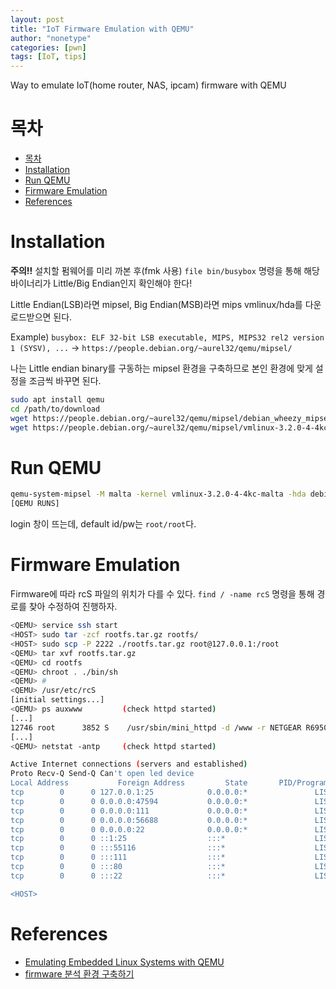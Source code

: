 ```yaml
---
layout: post
title: "IoT Firmware Emulation with QEMU"
author: "nonetype"
categories: [pwn]
tags: [IoT, tips]
---
```


Way to emulate IoT(home router, NAS, ipcam) firmware with QEMU

# 목차


<!-- @import "[TOC]" {cmd="toc" depthFrom=1 depthTo=6 orderedList=false} -->
<!-- code_chunk_output -->

- [목차](#목차)
- [Installation](#installation)
- [Run QEMU](#run-qemu)
- [Firmware Emulation](#firmware-emulation)
- [References](#references)

<!-- /code_chunk_output -->


# Installation
**주의!!** 설치할 펌웨어를 미리 까본 후(fmk 사용) `file bin/busybox` 명령을 통해 해당 바이너리가 Little/Big Endian인지 확인해야 한다!

Little Endian(LSB)라면 mipsel, Big Endian(MSB)라면 mips vmlinux/hda를 다운로드받으면 된다.

Example) `busybox: ELF 32-bit LSB executable, MIPS, MIPS32 rel2 version 1 (SYSV), ...` -> `https://people.debian.org/~aurel32/qemu/mipsel/`

나는 Little endian binary를 구동하는 mipsel 환경을 구축하므로 본인 환경에 맞게 설정을 조금씩 바꾸면 된다.

```sh
sudo apt install qemu
cd /path/to/download
wget https://people.debian.org/~aurel32/qemu/mipsel/debian_wheezy_mipsel_standard.qcow2
wget https://people.debian.org/~aurel32/qemu/mipsel/vmlinux-3.2.0-4-4kc-malta
```

# Run QEMU
```sh
qemu-system-mipsel -M malta -kernel vmlinux-3.2.0-4-4kc-malta -hda debian_wheezy_mipsel_standard.qcow2 -append "root=/dev/sda1" -nographic -redir tcp:2222::22 -redir tcp:8080::80
[QEMU RUNS]
```
login 창이 뜨는데, default id/pw는 `root/root`다.

# Firmware Emulation
Firmware에 따라 rcS 파일의 위치가 다를 수 있다. `find / -name rcS` 명령을 통해 경로를 찾아 수정하여 진행하자.

```sh
<QEMU> service ssh start
<HOST> sudo tar -zcf rootfs.tar.gz rootfs/
<HOST> sudo scp -P 2222 ./rootfs.tar.gz root@127.0.0.1:/root
<QEMU> tar xvf rootfs.tar.gz
<QEMU> cd rootfs
<QEMU> chroot . ./bin/sh
<QEMU> #
<QEMU> /usr/etc/rcS
[initial settings...]
<QEMU> ps auxwww         (check httpd started)
[...]
12746 root      3852 S    /usr/sbin/mini_httpd -d /www -r NETGEAR R6950 -c **.c
[...]
<QEMU> netstat -antp     (check httpd started)

Active Internet connections (servers and established)
Proto Recv-Q Send-Q Can't open led device
Local Address           Foreign Address         State       PID/Program name
tcp        0      0 127.0.0.1:25            0.0.0.0:*               LISTEN      2264/exim4
tcp        0      0 0.0.0.0:47594           0.0.0.0:*               LISTEN      1607/rpc.statd
tcp        0      0 0.0.0.0:111             0.0.0.0:*               LISTEN      1576/rpcbind
tcp        0      0 0.0.0.0:56688           0.0.0.0:*               LISTEN      12906/miniupnpd
tcp        0      0 0.0.0.0:22              0.0.0.0:*               LISTEN      2037/sshd
tcp        0      0 ::1:25                  :::*                    LISTEN      2264/exim4
tcp        0      0 :::55116                :::*                    LISTEN      1607/rpc.statd
tcp        0      0 :::111                  :::*                    LISTEN      1576/rpcbind
tcp        0      0 :::80                   :::*                    LISTEN      12746/mini_httpd
tcp        0      0 :::22                   :::*                    LISTEN      2037/sshd

<HOST> 
```


# References
- [Emulating Embedded Linux Systems with QEMU
](https://www.novetta.com/2018/02/emulating-embedded-linux-systems-with-qemu/)
- [firmware 분석 환경 구축하기](https://bachs.tistory.com/entry/firmware-%EB%B6%84%EC%84%9D-%ED%99%98%EA%B2%BD-%EA%B5%AC%EC%B6%95%ED%95%98%EA%B8%B0)

